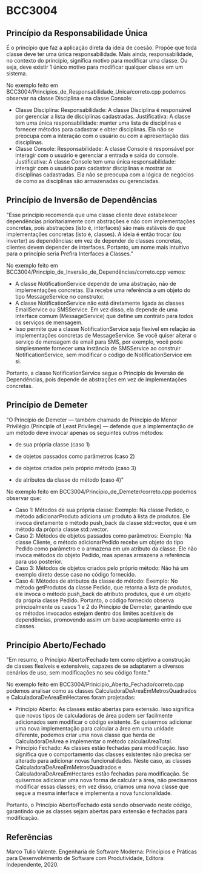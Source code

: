 # BCC3004

## Princípio da Responsabilidade Única
É o princípio que faz a aplicação direta da ideia de coesão. Propõe que toda classe deve ter uma única responsabilidade. Mais ainda, responsabilidade, no contexto do princípio, significa motivo para modificar uma classe. Ou seja, deve existir 1 único motivo para modificar qualquer classe em um sistema.

No exemplo feito em BCC3004/Principios_de_Responsabilidade_Unica/correto.cpp podemos observar na classe Disciplina e na classe Console:

- Classe Disciplina:
Responsabilidade: A classe Disciplina é responsável por gerenciar a lista de disciplinas cadastradas.
Justificativa: A classe tem uma única responsabilidade: manter uma lista de disciplinas e fornecer métodos para cadastrar e obter disciplinas. Ela não se preocupa com a interação com o usuário ou com a apresentação das disciplinas.
- Classe Console:
Responsabilidade: A classe Console é responsável por interagir com o usuário e gerenciar a entrada e saída do console.
Justificativa: A classe Console tem uma única responsabilidade: interagir com o usuário para cadastrar disciplinas e mostrar as disciplinas cadastradas. Ela não se preocupa com a lógica de negócios de como as disciplinas são armazenadas ou gerenciadas.


## Princípio de Inversão de Dependências
"Esse princípio recomenda que uma classe cliente deve estabelecer dependências prioritariamente com abstrações e não com implementações concretas, pois abstrações (isto é, interfaces) são mais estáveis do que implementações concretas (isto é, classes). A ideia é então trocar (ou inverter) as dependências: em vez de depender de classes concretas, clientes devem depender de interfaces. Portanto, um nome mais intuitivo para o princípio seria Prefira Interfaces a Classes."

No exemplo feito em BCC3004/Princípio_de_Inversão_de_Dependências/correto.cpp vemos:

- A classe NotificationService depende de uma abstração, não de implementações concretas. Ela recebe uma referência a um objeto do tipo MessageService no construtor.
- A classe NotificationService não está diretamente ligada às classes EmailService ou SMSService. Em vez disso, ela depende de uma interface comum (MessageService) que define um contrato para todos os serviços de mensagem.
- Isso permite que a classe NotificationService seja flexível em relação às implementações concretas de MessageService. Se você quiser alterar o serviço de mensagem de email para SMS, por exemplo, você pode simplesmente fornecer uma instância de SMSService ao construir NotificationService, sem modificar o código de NotificationService em si.

Portanto, a classe NotificationService segue o Princípio de Inversão de Dependências, pois depende de abstrações em vez de implementações concretas.

## Princípio de Demeter
"O Princípio de Demeter — também chamado de Princípio do Menor Privilégio (Principle of Least Privilege) — defende que a implementação de um método deve invocar apenas os seguintes outros métodos:

- de sua própria classe (caso 1)

- de objetos passados como parâmetros (caso 2)

- de objetos criados pelo próprio método (caso 3)

- de atributos da classe do método (caso 4)"

No exemplo feito em BCC3004/Princípio_de_Demeter/correto.cpp podemos observar que:

- Caso 1: Métodos de sua própria classe:
Exemplo: Na classe Pedido, o método adicionarProduto adiciona um produto à lista de produtos. Ele invoca diretamente o método push_back da classe std::vector, que é um método da própria classe std::vector.
- Caso 2: Métodos de objetos passados como parâmetros:
Exemplo: Na classe Cliente, o método adicionarPedido recebe um objeto do tipo Pedido como parâmetro e o armazena em um atributo da classe. Ele não invoca métodos do objeto Pedido, mas apenas armazena a referência para uso posterior.
- Caso 3: Métodos de objetos criados pelo próprio método:
Não há um exemplo direto desse caso no código fornecido.
- Caso 4: Métodos de atributos da classe do método:
Exemplo: No método getProdutos da classe Pedido, que retorna a lista de produtos, ele invoca o método push_back do atributo produtos, que é um objeto da própria classe Pedido.
Portanto, o código fornecido observa principalmente os casos 1 e 2 do Princípio de Demeter, garantindo que os métodos invocados estejam dentro dos limites aceitáveis de dependências, promovendo assim um baixo acoplamento entre as classes.

## Princípio Aberto/Fechado
"Em resumo, o Princípio Aberto/Fechado tem como objetivo a construção de classes flexíveis e extensíveis, capazes de se adaptarem a diversos cenários de uso, sem modificações no seu código fonte."

No exemplo feito em BCC3004/Prinicipio_Aberto_Fechado/correto.cpp podemos analisar como as classes CalculadoraDeAreaEmMetrosQuadrados e CalculadoraDeAreaEmHectares foram projetadas:

- Princípio Aberto: As classes estão abertas para extensão. Isso significa que novos tipos de calculadoras de área podem ser facilmente adicionados sem modificar o código existente. Se quisermos adicionar uma nova implementação para calcular a área em uma unidade diferente, podemos criar uma nova classe que herda de CalculadoraDeArea e implementar o método calcularAreaTotal.
- Princípio Fechado: As classes estão fechadas para modificação. Isso significa que o comportamento das classes existentes não precisa ser alterado para adicionar novas funcionalidades. Neste caso, as classes CalculadoraDeAreaEmMetrosQuadrados e CalculadoraDeAreaEmHectares estão fechadas para modificação. Se quisermos adicionar uma nova forma de calcular a área, não precisamos modificar essas classes; em vez disso, criamos uma nova classe que segue a mesma interface e implementa a nova funcionalidade.

Portanto, o Princípio Aberto/Fechado está sendo observado neste código, garantindo que as classes sejam abertas para extensão e fechadas para modificação.

## Referências 
Marco Tulio Valente. Engenharia de Software Moderna: Princípios e Práticas para Desenvolvimento de Software com Produtividade, Editora: Independente, 2020. 